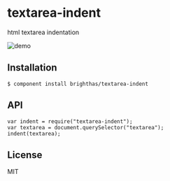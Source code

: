 
# textarea-indent

  html textarea indentation

![demo](https://raw.github.com/brighthas/textarea-indent/main/out.gif)


## Installation

    $ component install brighthas/textarea-indent

## API

    var indent = require("textarea-indent");
    var textarea = document.querySelector("textarea");
    indent(textarea);
    
## License

  MIT
